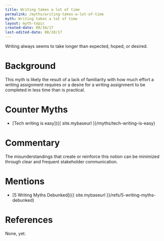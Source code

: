 ```yaml
---
title: Writing takes a lot of time
permalink: /myths/writing-takes-a-lot-of-time
myth: Writing takes a lot of time
layout: myth-topic
created-date: 08/10/17
last-edited-date: 08/10/17
---
```


Writing always seems to take longer than expected, hoped, or desired.

# Background

This myth is likely the result of a lack of familiarity with how much effort a writing assignment requires or a desire for a writing assignment to be completed in less time than is practical. 

# Counter Myths

* [Tech writing is easy]({{ site.mybaseurl }}/myths/tech-writing-is-easy)

# Commentary

The misunderstandings that create or reinforce this notion can be minimized through clear and frequent stakeholder communication.

# Mentions

* [5 Writing Myths Debunked]({{ site.mybaseurl }}/refs/5-writing-myths-debunked)

# References

None, yet.
